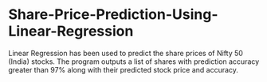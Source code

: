 # Share-Price-Prediction-Using-Linear-Regression
Linear Regression has been used to predict the share prices of Nifty 50 (India) stocks. The program outputs a list of shares with prediction accuracy greater than 97% along with their predicted stock price and accuracy.
